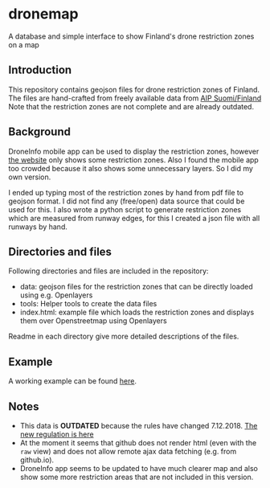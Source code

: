 # dronemap
A database and simple interface to show Finland's drone restriction zones on a map

## Introduction
This repository contains geojson files for drone restriction zones of Finland.
The files are hand-crafted from freely available data from [AIP Suomi/Finland](https://www.ais.fi/ais/aip/fi/index.htm)
Note that the restriction zones are not complete and are already outdated.

## Background
DroneInfo mobile app can be used to display the restriction zones, however [the website](https://www.droneinfo.fi/) only shows some restriction zones. Also I found the mobile app too crowded because it also shows some unnecessary layers. So I did my own version.

I ended up typing most of the restriction zones by hand from pdf file to geojson format. I did not find any (free/open) data source that could be used for this. I also wrote a python script to generate restriction zones which are measured from runway edges, for this I created a json file with all runways by hand.

## Directories and files
Following directories and files are included in the repository:

* data: geojson files for the restriction zones that can be directly loaded using e.g. Openlayers
* tools: Helper tools to create the data files
* index.html: example file which loads the restriction zones and displays them over Openstreetmap using Openlayers

Readme in each directory give more detailed descriptions of the files.

## Example
A working example can be found [here](http://zan.kapsi.fi/dronemap).

## Notes
* This data is **OUTDATED** because the rules have changed 7.12.2018. [The new regulation is here](https://www.finlex.fi/data/normit/44667/TRAFI_334638_03040000_2017_Use_of_remotely_piloted_aircraft__1_.pdf)
* At the moment it seems that github does not render html (even with the ```raw``` view) and does not allow remote ajax data fetching (e.g. from github.io).
* DroneInfo app seems to be updated to have much clearer map and also show some more restriction areas that are not included in this version.

